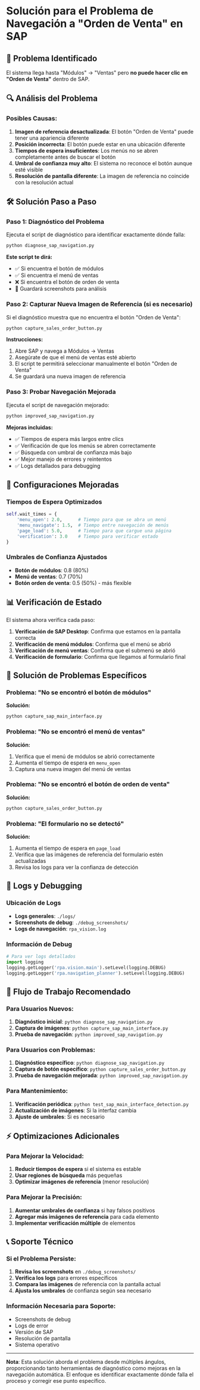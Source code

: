# Solución para el Problema de Navegación a "Orden de Venta" en SAP

## 🚨 Problema Identificado

El sistema llega hasta "Módulos" → "Ventas" pero **no puede hacer clic en "Orden de Venta"** dentro de SAP.

## 🔍 Análisis del Problema

### Posibles Causas:
1. **Imagen de referencia desactualizada**: El botón "Orden de Venta" puede tener una apariencia diferente
2. **Posición incorrecta**: El botón puede estar en una ubicación diferente
3. **Tiempos de espera insuficientes**: Los menús no se abren completamente antes de buscar el botón
4. **Umbral de confianza muy alto**: El sistema no reconoce el botón aunque esté visible
5. **Resolución de pantalla diferente**: La imagen de referencia no coincide con la resolución actual

## 🛠️ Solución Paso a Paso

### Paso 1: Diagnóstico del Problema

Ejecuta el script de diagnóstico para identificar exactamente dónde falla:

```bash
python diagnose_sap_navigation.py
```

**Este script te dirá:**
- ✅ Si encuentra el botón de módulos
- ✅ Si encuentra el menú de ventas  
- ❌ Si encuentra el botón de orden de venta
- 📸 Guardará screenshots para análisis

### Paso 2: Capturar Nueva Imagen de Referencia (si es necesario)

Si el diagnóstico muestra que no encuentra el botón "Orden de Venta":

```bash
python capture_sales_order_button.py
```

**Instrucciones:**
1. Abre SAP y navega a Módulos → Ventas
2. Asegúrate de que el menú de ventas esté abierto
3. El script te permitirá seleccionar manualmente el botón "Orden de Venta"
4. Se guardará una nueva imagen de referencia

### Paso 3: Probar Navegación Mejorada

Ejecuta el script de navegación mejorado:

```bash
python improved_sap_navigation.py
```

**Mejoras incluidas:**
- ✅ Tiempos de espera más largos entre clics
- ✅ Verificación de que los menús se abren correctamente
- ✅ Búsqueda con umbral de confianza más bajo
- ✅ Mejor manejo de errores y reintentos
- ✅ Logs detallados para debugging

## 🔧 Configuraciones Mejoradas

### Tiempos de Espera Optimizados

```python
self.wait_times = {
    'menu_open': 2.0,      # Tiempo para que se abra un menú
    'menu_navigate': 1.5,  # Tiempo entre navegación de menús
    'page_load': 5.0,      # Tiempo para que cargue una página
    'verification': 3.0    # Tiempo para verificar estado
}
```

### Umbrales de Confianza Ajustados

- **Botón de módulos**: 0.8 (80%)
- **Menú de ventas**: 0.7 (70%)
- **Botón orden de venta**: 0.5 (50%) - más flexible

## 📊 Verificación de Estado

El sistema ahora verifica cada paso:

1. **Verificación de SAP Desktop**: Confirma que estamos en la pantalla correcta
2. **Verificación de menú módulos**: Confirma que el menú se abrió
3. **Verificación de menú ventas**: Confirma que el submenú se abrió
4. **Verificación de formulario**: Confirma que llegamos al formulario final

## 🐛 Solución de Problemas Específicos

### Problema: "No se encontró el botón de módulos"
**Solución:**
```bash
python capture_sap_main_interface.py
```

### Problema: "No se encontró el menú de ventas"
**Solución:**
1. Verifica que el menú de módulos se abrió correctamente
2. Aumenta el tiempo de espera en `menu_open`
3. Captura una nueva imagen del menú de ventas

### Problema: "No se encontró el botón de orden de venta"
**Solución:**
```bash
python capture_sales_order_button.py
```

### Problema: "El formulario no se detectó"
**Solución:**
1. Aumenta el tiempo de espera en `page_load`
2. Verifica que las imágenes de referencia del formulario estén actualizadas
3. Revisa los logs para ver la confianza de detección

## 📝 Logs y Debugging

### Ubicación de Logs
- **Logs generales**: `./logs/`
- **Screenshots de debug**: `./debug_screenshots/`
- **Logs de navegación**: `rpa_vision.log`

### Información de Debug
```python
# Para ver logs detallados
import logging
logging.getLogger('rpa.vision.main').setLevel(logging.DEBUG)
logging.getLogger('rpa.navigation_planner').setLevel(logging.DEBUG)
```

## 🔄 Flujo de Trabajo Recomendado

### Para Usuarios Nuevos:
1. **Diagnóstico inicial**: `python diagnose_sap_navigation.py`
2. **Captura de imágenes**: `python capture_sap_main_interface.py`
3. **Prueba de navegación**: `python improved_sap_navigation.py`

### Para Usuarios con Problemas:
1. **Diagnóstico específico**: `python diagnose_sap_navigation.py`
2. **Captura de botón específico**: `python capture_sales_order_button.py`
3. **Prueba de navegación mejorada**: `python improved_sap_navigation.py`

### Para Mantenimiento:
1. **Verificación periódica**: `python test_sap_main_interface_detection.py`
2. **Actualización de imágenes**: Si la interfaz cambia
3. **Ajuste de umbrales**: Si es necesario

## ⚡ Optimizaciones Adicionales

### Para Mejorar la Velocidad:
1. **Reducir tiempos de espera** si el sistema es estable
2. **Usar regiones de búsqueda** más pequeñas
3. **Optimizar imágenes de referencia** (menor resolución)

### Para Mejorar la Precisión:
1. **Aumentar umbrales de confianza** si hay falsos positivos
2. **Agregar más imágenes de referencia** para cada elemento
3. **Implementar verificación múltiple** de elementos

## 📞 Soporte Técnico

### Si el Problema Persiste:
1. **Revisa los screenshots** en `./debug_screenshots/`
2. **Verifica los logs** para errores específicos
3. **Compara las imágenes** de referencia con la pantalla actual
4. **Ajusta los umbrales** de confianza según sea necesario

### Información Necesaria para Soporte:
- Screenshots de debug
- Logs de error
- Versión de SAP
- Resolución de pantalla
- Sistema operativo

---

**Nota**: Esta solución aborda el problema desde múltiples ángulos, proporcionando tanto herramientas de diagnóstico como mejoras en la navegación automática. El enfoque es identificar exactamente dónde falla el proceso y corregir ese punto específico.

